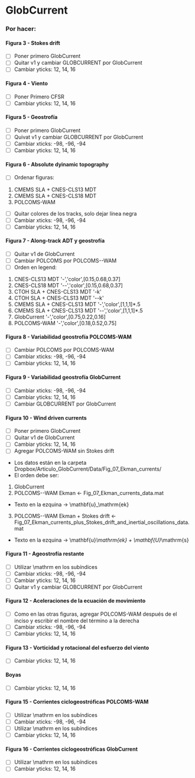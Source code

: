 # GlobCurrent

### Por hacer:

#### Figura 3 - Stokes drift
- [ ] Poner primero GlobCurrent
- [ ] Quitar v1 y cambiar GLOBCURRENT por GlobCurrent
- [ ] Cambiar yticks: 12, 14, 16

#### Figura 4 - Viento
- [ ] Poner Primero CFSR
- [ ] Cambiar yticks: 12, 14, 16

#### Figura 5 - Geostrofía
- [ ] Poner primero GlobCurrent
- [ ] Quivat v1 y cambiar GLOBCURRENT por GlobCurrent
- [ ] Cambiar xticks: -98, -96, -94
- [ ] Cambiar yticks: 12, 14, 16

#### Figura 6 - Absolute dyinamic topography
- [ ] Ordenar figuras:
1) CMEMS SLA + CNES-CLS13 MDT
2) CMEMS SLA + CNES-CLS18 MDT
3) POLCOMS-WAM
- [ ] Quitar colores de los tracks, solo dejar línea negra
- [ ] Cambiar xticks: -98, -96, -94
- [ ] Cambiar yticks: 12, 14, 16

#### Figura 7 - Along-track ADT y geostrofía
- [ ] Quitar v1 de GlobCurrent
- [ ] Cambiar POLCOMS por POLCOMS--WAM
- [ ] Orden en legend:
1) CNES-CLS13 MDT '-','color',[0.15,0.68,0.37]
2) CNES-CLS18 MDT '--','color',[0.15,0.68,0.37]
3) CTOH SLA + CNES-CLS13 MDT '-k'
4) CTOH SLA + CNES-CLS13 MDT '--k'
5) CMEMS SLA + CNES-CLS13 MDT '-','color',[1,1,1]*.5
6) CMEMS SLA + CNES-CLS13 MDT '--','color',[1,1,1]*.5
7) GlobCurrent '-','color',[0.75,0.22,0.16]
8) POLCOMS-WAM '-','color',[0.18,0.52,0.75]

#### Figura 8 - Variabilidad geostrofía POLCOMS-WAM
- [ ] Cambiar POLCOMS por POLCOMS-WAM
- [ ] Cambiar xticks: -98, -96, -94
- [ ] Cambiar yticks: 12, 14, 16

#### Figura 9 - Variabilidad geostrofía GlobCurrent
- [ ] Cambiar xticks: -98, -96, -94
- [ ] Cambiar yticks: 12, 14, 16
- [ ] Cambiar GLOBCURRENT por GlobCurrent

#### Figura 10 - Wind driven currents
- [ ] Poner primero GlobCurrent
- [ ] Quitar v1 de GlobCurrent
- [ ] Cambiar yticks: 12, 14, 16
- [ ] Agregar POLCOMS-WAM sin Stokes drift
* Los datos están en la carpeta Dropbox/Articulo_GlobCurrent/Data/Fig_07_Ekman_currents/
* El orden debe ser:
1) GlobCurrent
2) POLCOMS--WAM Ekman <- Fig_07_Ekman_currents_data.mat
* Texto en la ezquina -> \mathbf{u}_\mathrm{ek}
3) POLCOMS--WAM Ekman + Stokes drift <- Fig_07_Ekman_currents_plus_Stokes_drift_and_inertial_oscillations_data.mat
* Texto en la ezquina -> \mathbf{u}_\mathrm{ek} + \mathbf{U}_\mathrm{s}

#### Figura 11 - Ageostrofía restante
- [ ] Utilizar \mathrm en los subíndices
- [ ] Cambiar xticks: -98, -96, -94
- [ ] Cambiar yticks: 12, 14, 16
- [ ] Quitar v1 y cambiar GLOBCURRENT por GlobCurrent

#### Figura 12 - Aceleraciones de la ecuación de movimiento
- [ ] Como en las otras figuras, agregar POLCOMS-WAM después de el inciso y escribir el nombre del término a la derecha
- [ ] Cambiar xticks: -98, -96, -94
- [ ] Cambiar yticks: 12, 14, 16

#### Figura 13 - Vorticidad y rotacional del esfuerzo del viento
- [ ] Cambiar yticks: 12, 14, 16

#### Boyas
- [ ] Cambiar yticks: 12, 14, 16

#### Figura 15 - Corrientes ciclogeostróficas POLCOMS-WAM
- [ ] Utilizar \mathrm en los subíndices
- [ ] Cambiar xticks: -98, -96, -94
- [ ] Utilizar \mathrm en los subíndices
- [ ] Cambiar yticks: 12, 14, 16

#### Figura 16 - Corrientes ciclogeostróficas GlobCurrent
- [ ] Utilizar \mathrm en los subíndices
- [ ] Cambiar yticks: 12, 14, 16
